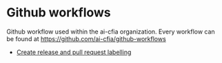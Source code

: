 # Github workflows

Github workflow used within the ai-cfia organization. Every workflow can be
found at <https://github.com/ai-cfia/github-workflows>

- [Create release and pull request labelling](workflow/create-release-pr-labelling.md)
